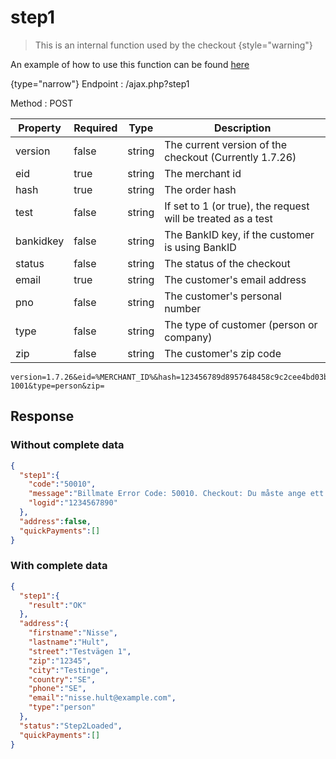# step1

<include from="Snippets-CheckoutAPI.md" element-id="snippet-header" />

> This is an internal function used by the checkout
{style="warning"}

An example of how to use this function can be found [here](CheckoutAPI-Example-step1.md)

{type="narrow"}
Endpoint
: /ajax.php?step1

Method
: POST

| Property  | Required | Type     | Description                                                  |
|-----------|----------|----------|--------------------------------------------------------------|
| version   | false    | string   | The current version of the checkout (Currently 1.7.26)       |
| eid       | true     | string   | The merchant id                                              |
| hash      | true     | string   | The order hash                                               |
| test      | false    | string   | If set to 1 (or true), the request will be treated as a test |
| bankidkey | false    | string   | The BankID key, if the customer is using BankID              |
| status    | false    | string   | The status of the checkout                                   |
| email     | true     | string   | The customer's email address                                 |
| pno       | false    | string   | The customer's personal number                               |
| type      | false    | string   | The type of customer (person or company)                     |
| zip       | false    | string   | The customer's zip code                                      |

```http request
version=1.7.26&eid=%MERCHANT_ID%&hash=123456789d8957648458c9c2cee4bd03b4a8f6ae&test=true&bankidkey=&status=Step1Loaded&email=nisse.hult%40exampe.com&pno=19550101-1001&type=person&zip=
```

## Response

### Without complete data

```json
{
  "step1":{
    "code":"50010",
    "message":"Billmate Error Code: 50010. Checkout: Du måste ange ett postnummer",
    "logid":"1234567890"
  },
  "address":false,
  "quickPayments":[]
}
```

### With complete data

```json
{
  "step1":{
    "result":"OK"
  },
  "address":{
    "firstname":"Nisse",
    "lastname":"Hult",
    "street":"Testvägen 1",
    "zip":"12345",
    "city":"Testinge",
    "country":"SE",
    "phone":"SE",
    "email":"nisse.hult@example.com",
    "type":"person"
  },
  "status":"Step2Loaded",
  "quickPayments":[]
}

```